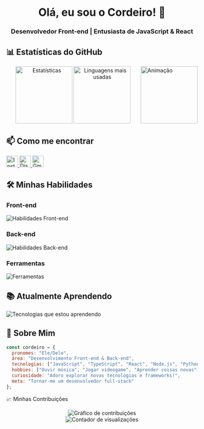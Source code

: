 <h1 align="center">Olá, eu sou o Cordeiro! 👋</h1>
<h3 align="center">Desenvolvedor Front-end | Entusiasta de JavaScript & React</h3>



## 📊 Estatísticas do GitHub
<!-- GIF alinhado à direita -->
<img align="right" height="150" src="https://i.imgur.com/rFrPDwn.gif" alt="Animação"/>
<div align="center">
  <img src="https://github-readme-stats.vercel.app/api?username=Corder03&hide_title=false&hide_rank=false&show_icons=true&include_all_commits=true&count_private=true&disable_animations=false&theme=algolia&locale=pt-br&hide_border=false" height="150" alt="Estatísticas" />
  <img src="https://github-readme-stats.vercel.app/api/top-langs?username=Corder03&locale=pt-br&hide_title=false&layout=compact&card_width=320&langs_count=5&theme=algolia&hide_border=false" height="150" alt="Linguagens mais usadas" />
</div>

## 📫 Como me encontrar

<div align="left">
  <a href="https://www.instagram.com/cordeiro.mp3/" target="_blank">
    <img src="https://img.shields.io/badge/Instagram-E4405F?style=for-the-badge&logo=instagram&logoColor=white" height="30" alt="Instagram" />
  </a>
  <a href="https://discord.com/users/Cordeiro.Mp3" target="_blank">
    <img src="https://img.shields.io/badge/Discord-5865F2?style=for-the-badge&logo=discord&logoColor=white" height="30" alt="Discord" />
  </a>
  <a href="mailto:cordeiro234311@gmail.com">
    <img src="https://img.shields.io/badge/Gmail-D14836?style=for-the-badge&logo=gmail&logoColor=white" height="30" alt="Gmail" />
  </a>
</div>


## 🛠️ Minhas Habilidades

<div align="left">
  <h3>Front-end</h3>
  <img src="https://skillicons.dev/icons?i=html,css,js,ts,react,tailwind" alt="Habilidades Front-end" />
  
  <h3>Back-end</h3>
  <img src="https://skillicons.dev/icons?i=nodejs,python,express,mongodb" alt="Habilidades Back-end" />
  
  <h3>Ferramentas</h3>
  <img src="https://skillicons.dev/icons?i=git,github,vscode,figma,linux" alt="Ferramentas" />
</div>

## 📚 Atualmente Aprendendo

<div align="left">
  <img src="https://skillicons.dev/icons?i=nextjs,tailwind,react,nodejs" alt="Tecnologias que estou aprendendo" />
</div>

## 🎵 Sobre Mim

```javascript
const cordeiro = {
  pronomes: "Ele/Dele",
  área: "Desenvolvimento Front-end & Back-end",
  tecnologias: ["JavaScript", "TypeScript", "React", "Node.js", "Python"],
  hobbies: ["Ouvir música", "Jogar videogame", "Aprender coisas novas"],
  curiosidade: "Adoro explorar novas tecnologias e frameworks!",
  meta: "Tornar-me um desenvolvedor full-stack"
};
```
📈 Minhas Contribuições
<div align="center"> <img src="https://github-readme-activity-graph.vercel.app/graph?username=Corder03&theme=github-compact&hide_border=true&locale=pt-br" alt="Gráfico de contribuições" /> </div><div align="center"> <img src="https://komarev.com/ghpvc/?username=Corder03&label=Visualizações%20do%20perfil&color=blue&style=flat&labelColor=black" alt="Contador de visualizações" /> </div>
